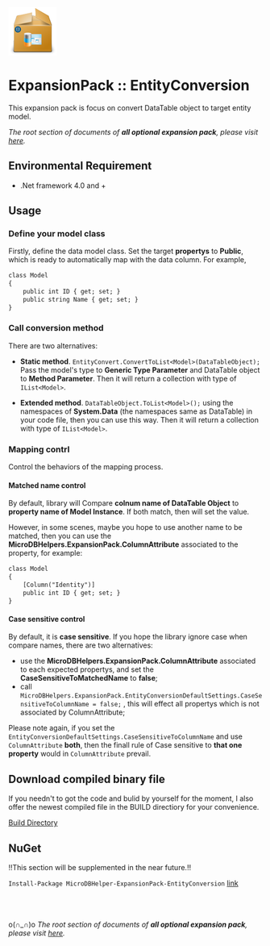 ![icon](https://github.com/DoraemonYu/MicroDBHelper-ExpansionPack/blob/gh-pages/icons/EntityConversion.png?raw=true)  
# ExpansionPack :: EntityConversion  
This expansion pack is focus on convert DataTable object to target entity model.  

*The root section of documents of **all optional expansion pack**, please visit [here](/MicroDBHelper-ExpansionPack/).*


## Environmental Requirement
* .Net framework 4.0 and +


## Usage

### Define your model class 
Firstly, define the data model class. Set the target **propertys** to **Public**, which is ready to automatically map with the data column. 
For example, 
``` 
class Model
{
    public int ID { get; set; }
    public string Name { get; set; }
}
``` 

### Call conversion method 
There are two alternatives: 
* **Static method**. `EntityConvert.ConvertToList<Model>(DataTableObject);`  Pass the model's type to **Generic Type Parameter** and DataTable object to **Method Parameter**. Then it will return a collection with type of `IList<Model>`.
 
* **Extended method**. `DataTableObject.ToList<Model>();` using the namespaces of **System.Data** (the namespaces same as DataTable) in your code file, then you can use this way.  Then it will return a collection with type of `IList<Model>`.



### Mapping contrl
Control the behaviors of the mapping process. 

#### Matched name control 
By default, library will Compare **colnum name of DataTable Object** to **property name of Model Instance**. If both match, then will set the value. 

However, in some scenes, maybe you hope to use another name to be matched, then you can use the **MicroDBHelpers.ExpansionPack.ColumnAttribute** associated to the property, for example:  
```
class Model
{
    [Column("Identity")]
    public int ID { get; set; }
}
```

#### Case sensitive control
By default, it is **case sensitive**. If you hope the library ignore case when compare names, there are two alternatives: 
* use the **MicroDBHelpers.ExpansionPack.ColumnAttribute** associated to each expected propertys, and set the **CaseSensitiveToMatchedName** to **false**; 
* call `MicroDBHelpers.ExpansionPack.EntityConversionDefaultSettings.CaseSensitiveToColumnName = false;` , this will effect all propertys which is not associated by ColumnAttribute; 

Please note again, if you set the `EntityConversionDefaultSettings.CaseSensitiveToColumnName` and use `ColumnAttribute` **both**, then the finall rule of Case sensitive to **that one property** would in `ColumnAttribute` prevail. 





## Download compiled binary file
If you needn't to got the code and bulid by yourself for the moment, I also offer the newest compiled file in the BUILD directiory for your convenience. 

[Build Directory](https://github.com/DoraemonYu/MicroDBHelper-ExpansionPack/tree/master/Build)


## NuGet 
!!This section will be supplemented in the near future.!!  

`Install-Package MicroDBHelper-ExpansionPack-EntityConversion`  [link](https://www.nuget.org/packages/MicroDBHelper-ExpansionPack-EntityConversion/)

<br><br><br>
o(∩_∩)o *The root section of documents of **all optional expansion pack**, please visit [here](/MicroDBHelper-ExpansionPack/).*
